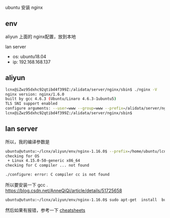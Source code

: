 ubuntu 安装 nginx

## env

aliyun 上面的 nginx配置，放到本地

lan server

- os: ubuntu18.04
- ip: 192.168.168.137

## aliyun

```bash
lcnx@iZwz95dxhc92qtibd4f399Z:/alidata/server/nginx/sbin$ ./nginx -V
nginx version: nginx/1.6.0
built by gcc 4.6.3 (Ubuntu/Linaro 4.6.3-1ubuntu5) 
TLS SNI support enabled
configure arguments: --user=www --group=www --prefix=/alidata/server/nginx --with-http_stub_status_module --without-http-cache --with-http_ssl_module --with-http_gzip_static_module
lcnx@iZwz95dxhc92qtibd4f399Z:/alidata/server/nginx/sbin$ 
```

## lan server

所以，我的编译参数是

```bash
ubuntu@utuntu:~/lcnx/aliyun/env/nginx-1.16.0$ --prefix=/home/ubuntu/lcnx/aliyun/env/nginx-1.16.0 --with-http_stub_status_module --without-http-cache --with-http_ssl_module --with-http_gzip_static_module
checking for OS
 + Linux 4.15.0-50-generic x86_64
checking for C compiler ... not found

./configure: error: C compiler cc is not found
```

所以要安装一下 gcc . https://blog.csdn.net/AnneQiQi/article/details/51725658

```bash
ubuntu@utuntu:~/lcnx/aliyun/env/nginx-1.16.0$ sudo apt-get  install  build-essential 
```

然后如果有报错，参考一下 [cheatsheets](https://eiuapp.github.io/cheatsheets/)

